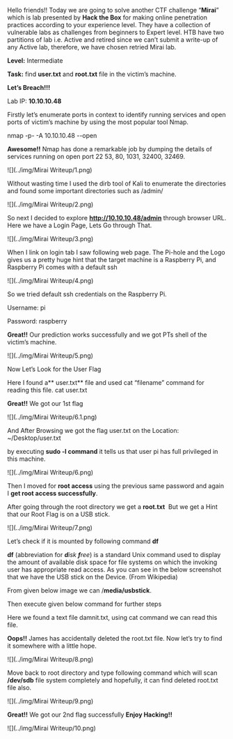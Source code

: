 Hello friends!! Today we are going to solve another CTF challenge “**Mirai**” which is lab presented by **Hack the Box** for making online penetration practices according to your experience level. They have a collection of vulnerable labs as challenges from beginners to Expert level. HTB have two partitions of lab i.e. Active and retired since we can’t submit a write-up of any Active lab, therefore, we have chosen retried Mirai lab.

**Level:** Intermediate

**Task:** find **user.txt** and **root.txt** file in the victim’s machine.

**Let’s Breach!!!**

Lab IP: **10.10.10.48**

Firstly let’s enumerate ports in context to identify running services and open ports of victim’s machine by using the most popular tool Nmap.

nmap \-p\- \-A  10.10.10.48  \--open

**Awesome!!** Nmap has done a remarkable job by dumping the details of services running on open port 22 53, 80, 1031, 32400, 32469.

![](../img/Mirai Writeup/1.png)

Without wasting time I used the dirb tool of Kali to enumerate the directories and found some important directories such as /admin/

![](../img/Mirai Writeup/2.png)

So next I decided to explore **http://10.10.10.48/admin** through browser URL. Here we have a Login Page, Lets Go through That.

![](../img/Mirai Writeup/3.png)

When I link on login tab I saw following web page. The Pi-hole and the Logo gives us a pretty huge hint that the target machine is a Raspberry Pi, and Raspberry Pi comes with a default ssh

![](../img/Mirai Writeup/4.png)

So we tried default ssh credentials on the Raspberry Pi.

Username: pi

Password:  raspberry

**Great!!** Our prediction works successfully and we got PTs shell of the victim’s machine.

![](../img/Mirai Writeup/5.png)

Now Let’s Look for the User Flag

Here I found a** user.txt** file and used cat “filename” command for reading this file. cat user.txt

**Great!!** We got our 1st flag

![](../img/Mirai Writeup/6.1.png)

And After Browsing we got the flag user.txt on the Location: ~/Desktop/user.txt

by executing **sudo -l command** it tells us that user pi has full privileged in this machine.

![](../img/Mirai Writeup/6.png)

Then I moved for **root access** using the previous same password and again I **get root access successfully**.

After going through the root directory we get a **root.txt**  But we get a Hint that our Root Flag is on a USB stick.

![](../img/Mirai Writeup/7.png)

Let’s check if it is mounted by following command **df**

**df** (abbreviation for **_d_**_isk **f**ree_) is a standard Unix command used to display the amount of available disk space for file systems on which the invoking user has appropriate read access. As you can see in the below screenshot that we have the USB stick on the Device. (From Wikipedia)

From given below image we can /**media/usbstick**.

Then execute given below command for further steps

Here we found a text file damnit.txt, using cat command we can read this file.

**Oops!!** James has accidentally deleted the root.txt file. Now let’s try to find it somewhere with a little hope.

![](../img/Mirai Writeup/8.png)

Move back to root directory and type following command which will scan **/dev/sdb** file system completely and hopefully, it can find deleted root.txt file also.

![](../img/Mirai Writeup/9.png)

**Great!!** We got our 2nd flag successfully **Enjoy Hacking!!**

![](../img/Mirai Writeup/10.png)

